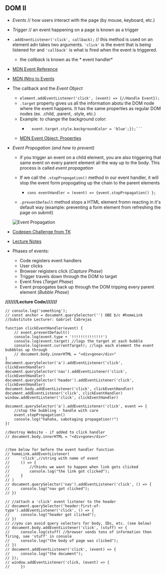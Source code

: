 **DOM II**
---
* *Events* // how users interact with the page (by mouse, keyboard, etc.)

* *Trigger* // an event happening on a page is known as a trigger

* ```.addEnentListener('click', callback);``` // this method is used on an element adn takes two arguments. ```'click'``` is the event that is being listened for and ```'callback'``` is what is fired when the event is triggered.
    * the *callback* is known as the * event handler*

* [MDN Event Reference](https://developer.mozilla.org/en-US/docs/Web/Events)
* [MDN INtro to Events](https://developer.mozilla.org/en-US/docs/Learn/JavaScript/Building_blocks/Events)

* The callback and the *Event Object*
    * ```element.addEventListener('click', (event) => {//Handle Event});```
    * ```.target``` property gives us all the information abotu the DOM node where the event happens. It has the same properties as regular DOM nodes (ex. .child, .parent, .style, etc.)
    * Example: to change the background color:
        * ```element.addEventListener('click', (event) => {
            event.target.style.backgroundColor = 'blue';});```
    * [MDN Event Object: Properties](https://developer.mozilla.org/en-US/docs/Web/API/Event#Properties)

* *Event Propogation (and how to prevent)*

    * if you trigger an event on a child element, you are also triggering that same event on every parent element all the way up to the body. This process is called *event propagation*

    * If we call the ```.stopPropogation()``` method in our event handler, it will stop the event form propogating up the chain to the parent elements
        * ```cons eventHandler = (event) => {event.stopPropagation() };```

    * ```.preventDefault``` method stops a HTML element fromn reacting in it's default way (example: preventing a form element from refreshing the page on submit)

    ![Event Propagation](/DOM-II/ScreenShot2019-01-30at18.27.09.png)

* [Codepen Challenge from TK](https://codepen.io/phillybenh/pen/zYGpbBQ?editors=1111)

* [Lecture Notes](https://www.notion.so/DOM-II-cdb1c490b6d44273b9c27544bcb85dc6)

* Phases of events:
    * Code registers event handlers
    * User clicks
    * Browser reigisters click (*Capture Phase*)
    * Trigger travels down through the DOM to target
    * Event fires (*Target Phase*)
    * Event propogates back up through the DOM tripping every parent element (*Bubble Phase*)
    
    
**///////Lecture Code///////**
```// Lecture Code
// console.log('something');
// const anchor = document.querySelector('') OBE b/c #homeLink
//Substitute Lecturer: Gabriel Cabrejas

function clickEventHandler(event) {
    // event.preventDefault()
    console.log(event.type + '!!!!!!!!!!!!!!')
    console.log(event.target) //logs the target at each bubble
    console.log(event.currentTarget); //logs each element the event bubbbles up through
    // document.body.innerHTML = "<div>gone</div>"
}
document.querySelector('a').addEventListener('click', clickEventHandler)
document.querySelector('nav').addEventListener('click', clickEventHandler)
document.querySelector('header').addEventListener('click', clickEventHandler)
document.body.addEventListener('click', clickEventHandler)
document.addEventListener('click', clickEventHandler)
window.addEventListener('click', clickEventHandler)

document.querySelector('a').addEventListener('click', event => {
    //stop the bubbling - handle with care
    event.stopPropagation()
    console.log("hahaha, sabotaging propagation!!")
})

//Destroy Website - if added to click handler
// document.body.innerHTML = "<div>gone</div>"


//See below for before the event handler function
// homeLink.addEventListener(
//     'click',//string with name of event
//     () => {
//         //thinks we want to happen when link gets clicked
//         console.log("the link got clicked");
//     }
// )
// document.querySelector('nav').addEventListener('click', () => {
//     console.log("nav got clicked");
// })

// //attach a 'click' event listener to the header
// document.querySelector('header:first-of-type').addEventListener('click', () => {
//     console.log("header got clicked");
// })
// //you can avoid query selectors for body, IDs, etc. (see below)
// document.body.addEventListener('click', (stuff) => {
//     console.log(stuff) //browser sends tons of information then firing, see 'stuff' in console
//     console.log("the body of page was clicked");
// })
// document.addEventListener('click', (event) => {
//     console.log("the document");
// });
// window.addEventListener('click, (event) => {
//     })
```     
    